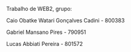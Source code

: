 Trabalho de WEB2, grupo:

Caio Obatke Watari Gonçalves Cadini - 800383

Gabriel Mansano Pires - 790951

Lucas Abbiati Pereira - 801572
